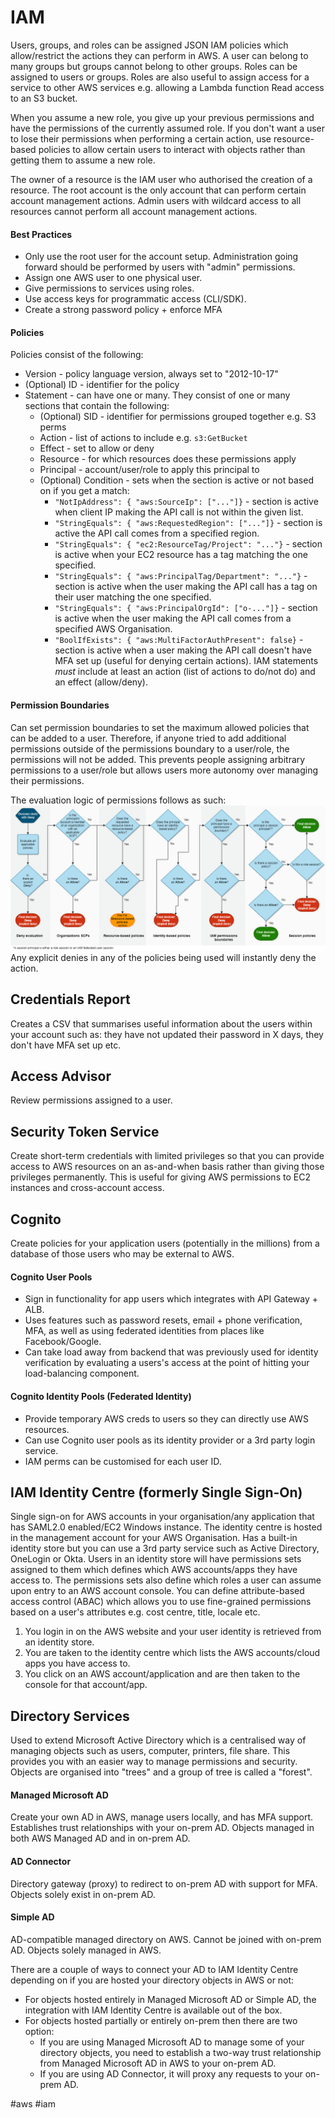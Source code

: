 # IAM
Users, groups, and roles can be assigned JSON IAM policies which allow/restrict the actions they can perform in AWS.
A user can belong to many groups but groups cannot belong to other groups.
Roles can be assigned to users or groups.
Roles are also useful to assign access for a service to other AWS services e.g. allowing a Lambda function Read access to an S3 bucket.

When you assume a new role, you give up your previous permissions and have the permissions of the currently assumed role.
If you don't want a user to lose their permissions when performing a certain action, use resource-based policies to allow certain users to interact with objects rather than getting them to assume a new role.

The owner of a resource is the IAM user who authorised the creation of a resource. The root account is the only account that can perform certain account management actions. Admin users with wildcard access to all resources cannot perform all account management actions.
#### Best Practices
- Only use the root user for the account setup. Administration going forward should be performed by users with "admin" permissions.
- Assign one AWS user to one physical user.
- Give permissions to services using roles.
- Use access keys for programmatic access (CLI/SDK).
- Create a strong password policy + enforce MFA
#### Policies
Policies consist of the following:
- Version - policy language version, always set to "2012-10-17"
- (Optional) ID - identifier for the policy
- Statement - can have one or many. They consist of one or many sections that contain the following:
	- (Optional) SID - identifier for permissions grouped together e.g. S3 perms
	- Action - list of actions to include e.g. `s3:GetBucket`
	- Effect - set to allow or deny
	- Resource - for which resources does these permissions apply
	- Principal - account/user/role to apply this principal to
	- (Optional) Condition - sets when the section is active or not based on if you get a match:
		- `"NotIpAddress": { "aws:SourceIp": ["..."]}` - section is active when client IP making the API call is not within the given list.
		- `"StringEquals": { "aws:RequestedRegion": ["..."]}` - section is active the API call comes from a specified region.
		- `"StringEquals": { "ec2:ResourceTag/Project": "..."}` - section is active when your EC2 resource has a tag matching the one specified.
		- `"StringEquals": { "aws:PrincipalTag/Department": "..."}` - section is active when the user making the API call has a tag on their user matching the one specified.
		- `"StringEquals": { "aws:PrincipalOrgId": ["o-..."]}` - section is active when the user making the API call comes from a specified AWS Organisation.
		- `"BoolIfExists": { "aws:MultiFactorAuthPresent": false}` - section is active when a user making the API call doesn't have MFA set up (useful for denying certain actions).
IAM statements *must* include at least an action (list of actions to do/not do) and an effect (allow/deny).
#### Permission Boundaries
Can set permission boundaries to set the maximum allowed policies that can be added to a user. Therefore, if anyone tried to add additional permissions outside of the permissions boundary to a user/role, the permissions will not be added. This prevents people assigning arbitrary permissions to a user/role but allows users more autonomy over managing their permissions.

The evaluation logic of permissions follows as such:
![](./Pictures/IAMEvaluationLogic.png)
Any explicit denies in any of the policies being used will instantly deny the action.

## Credentials Report
Creates a CSV that summarises useful information about the users within your account such as: they have not updated their password in X days, they don't have MFA set up etc.
## Access Advisor
Review permissions assigned to a user.
## Security Token Service
Create short-term credentials with limited privileges so that you can provide access to AWS resources on an as-and-when basis rather than giving those privileges permanently.
This is useful for giving AWS permissions to EC2 instances and cross-account access.
## Cognito
Create policies for your application users (potentially in the millions) from a database of those users who may be external to AWS.
#### Cognito User Pools
- Sign in functionality for app users which integrates with API Gateway + ALB.
- Uses features such as password resets, email + phone verification, MFA, as well as using federated identities from places like Facebook/Google.
- Can take load away from backend that was previously used for identity verification by evaluating a users's access at the point of hitting your load-balancing component.
#### Cognito Identity Pools (Federated Identity)
- Provide temporary AWS creds to users so they can directly use AWS resources. 
- Can use Cognito user pools as its identity provider or a 3rd party login service.
- IAM perms can be customised for each user ID.

## IAM Identity Centre (formerly Single Sign-On)
Single sign-on for AWS accounts in your organisation/any application that has SAML2.0 enabled/EC2 Windows instance.
The identity centre is hosted in the management account for your AWS Organisation.
Has a built-in identity store but you can use a 3rd party service such as Active Directory, OneLogin or Okta.
Users in an identity store will have permissions sets assigned to them which defines which AWS accounts/apps they have access to.
The permissions sets also define which roles a user can assume upon entry to an AWS account console.
You can define attribute-based access control (ABAC) which allows you to use fine-grained permissions based on a user's attributes e.g. cost centre, title, locale etc.

1. You login in on the AWS website and your user identity is retrieved from an identity store.
2. You are taken to the identity centre which lists the AWS accounts/cloud apps you have access to.
3. You click on an AWS account/application and are then taken to the console for that account/app.

## Directory Services
Used to extend Microsoft Active Directory which is a centralised way of managing objects such as users, computer, printers, file share.
This provides you with an easier way to manage permissions and security.
Objects are organised into "trees" and a group of tree is called a "forest".
#### Managed Microsoft AD
Create your own AD in AWS, manage users locally, and has MFA support.
Establishes trust relationships with your on-prem AD.
Objects managed in both AWS Managed AD and in on-prem AD.
#### AD Connector
Directory gateway (proxy) to redirect to on-prem AD with support for MFA.
Objects solely exist in on-prem AD.
#### Simple AD
AD-compatible managed directory on AWS.
Cannot be joined with on-prem AD.
Objects solely managed in AWS.

There are a couple of ways to connect your AD to IAM Identity Centre depending on if you are hosted your directory objects in AWS or not:
- For objects hosted entirely in Managed Microsoft AD or Simple AD, the integration with IAM Identity Centre is available out of the box.
- For objects hosted partially or entirely on-prem then there are two option:
	- If you are using Managed Microsoft AD to manage some of your directory objects, you need to establish a two-way trust relationship from Managed Microsoft AD in AWS to your on-prem AD.
	- If you are using AD Connector, it will proxy any requests to your on-prem AD.



#aws #iam